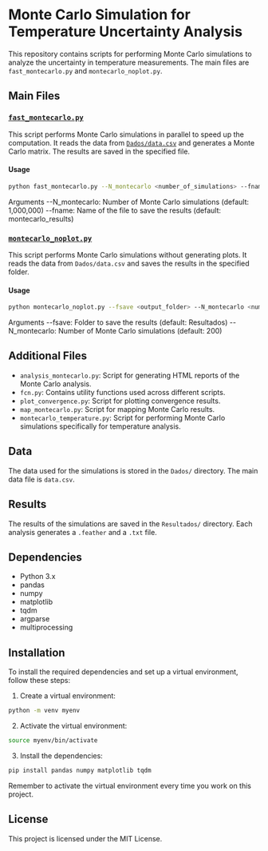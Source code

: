 # Monte Carlo Simulation for Temperature Uncertainty Analysis
This repository contains scripts for performing Monte Carlo simulations to analyze the uncertainty in temperature measurements. The main files are `fast_montecarlo.py` and `montecarlo_noplot.py`.

## Main Files

### [`fast_montecarlo.py`](command:_github.copilot.openRelativePath?%5B%7B%22scheme%22%3A%22file%22%2C%22authority%22%3A%22%22%2C%22path%22%3A%22%2Fd%3A%2FDocumentos%2FLIAE%2FMetrology_IncertezaTemperatura%2Ffast_montecarlo.py%22%2C%22query%22%3A%22%22%2C%22fragment%22%3A%22%22%7D%5D "d:\Documentos\LIAE\Metrology_IncertezaTemperatura\fast_montecarlo.py")

This script performs Monte Carlo simulations in parallel to speed up the computation. It reads the data from [`Dados/data.csv`](command:_github.copilot.openRelativePath?%5B%7B%22scheme%22%3A%22file%22%2C%22authority%22%3A%22%22%2C%22path%22%3A%22%2Fd%3A%2FDocumentos%2FLIAE%2FMetrology_IncertezaTemperatura%2FDados%2Fdata.csv%22%2C%22query%22%3A%22%22%2C%22fragment%22%3A%22%22%7D%5D "d:\Documentos\LIAE\Metrology_IncertezaTemperatura\Dados\data.csv") and generates a Monte Carlo matrix. The results are saved in the specified file.

#### Usage

```sh
python fast_montecarlo.py --N_montecarlo <number_of_simulations> --fname <output_filename>
```

Arguments
--N_montecarlo: Number of Monte Carlo simulations (default: 1,000,000)
--fname: Name of the file to save the results (default: montecarlo_results)

### [`montecarlo_noplot.py`](command:_github.copilot.openRelativePath?%5B%7B%22scheme%22%3A%22file%22%2C%22authority%22%3A%22%22%2C%22path%22%3A%22%2Fd%3A%2FDocumentos%2FLIAE%2FMetrology_IncertezaTemperatura%2Fmontecarlo_noplot.py%22%2C%22query%22%3A%22%22%2C%22fragment%22%3A%22%22%7D%5D "d:\Documentos\LIAE\Metrology_IncertezaTemperatura\montecarlo_noplot.py")

This script performs Monte Carlo simulations without generating plots. It reads the data from `Dados/data.csv` and saves the results in the specified folder.

#### Usage

```sh
python montecarlo_noplot.py --fsave <output_folder> --N_montecarlo <number_of_simulations>
```

Arguments
--fsave: Folder to save the results (default: Resultados)
--N_montecarlo: Number of Monte Carlo simulations (default: 200)

## Additional Files

- `analysis_montecarlo.py`: Script for generating HTML reports of the Monte Carlo analysis.
- `fcn.py`: Contains utility functions used across different scripts.
- `plot_convergence.py`: Script for plotting convergence results.
- `map_montecarlo.py`: Script for mapping Monte Carlo results.
- `montecarlo_temperature.py`: Script for performing Monte Carlo simulations specifically for temperature analysis.

## Data

The data used for the simulations is stored in the `Dados/` directory. The main data file is `data.csv`.

## Results

The results of the simulations are saved in the `Resultados/` directory. Each analysis generates a `.feather` and a `.txt` file.

## Dependencies

- Python 3.x
- pandas
- numpy
- matplotlib
- tqdm
- argparse
- multiprocessing

## Installation

To install the required dependencies and set up a virtual environment, follow these steps:

1. Create a virtual environment:
```sh
python -m venv myenv
```

2. Activate the virtual environment:
```sh
source myenv/bin/activate
```

3. Install the dependencies:
```sh
pip install pandas numpy matplotlib tqdm
```

Remember to activate the virtual environment every time you work on this project.


## License

This project is licensed under the MIT License.
